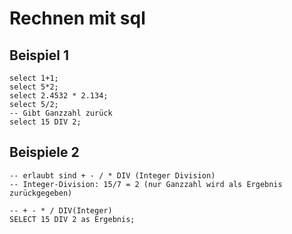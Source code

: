 # Rechnen mit sql 

## Beispiel 1

```
select 1+1;
select 5*2;
select 2.4532 * 2.134;
select 5/2; 
-- Gibt Ganzzahl zurück 
select 15 DIV 2;
```

## Beispiele 2

```
-- erlaubt sind + - / * DIV (Integer Division) 
-- Integer-Division: 15/7 = 2 (nur Ganzzahl wird als Ergebnis zurückgegeben)

-- + - * / DIV(Integer)
SELECT 15 DIV 2 as Ergebnis;


```
